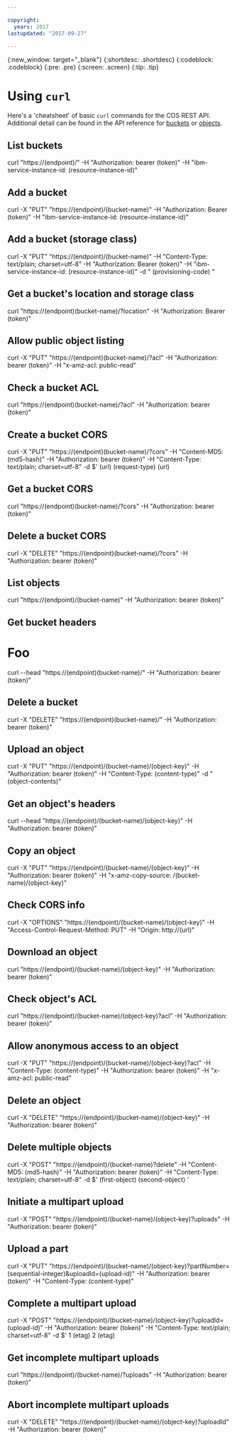 ```yaml
---

copyright:
  years: 2017
lastupdated: "2017-09-27"

---
```

{:new_window: target="_blank"}
{:shortdesc: .shortdesc}
{:codeblock: .codeblock}
{:pre: .pre}
{:screen: .screen}
{:tip: .tip}

# Using `curl`

Here's a 'cheatsheet' of basic `curl` commands for the COS REST API.  Additional detail can be found in the API reference for [buckets](docs/services/cloud-object-storage/api-reference/api-reference-buckets.html) or [objects](docs/services/cloud-object-storage/api-reference/api-reference-objects.html).


List buckets
------------

curl "https://(endpoint)/"
 -H "Authorization: bearer (token)"
 -H "ibm-service-instance-id: (resource-instance-id)"

Add a bucket
------------

curl -X "PUT" "https://(endpoint)/(bucket-name)"
 -H "Authorization: Bearer (token)"
 -H "ibm-service-instance-id: (resource-instance-id)"

Add a bucket (storage class)
----------------------------

curl -X "PUT" "https://(endpoint)/(bucket-name)"
 -H "Content-Type: text/plain; charset=utf-8"
 -H "Authorization: Bearer (token)"
 -H "ibm-service-instance-id: (resource-instance-id)"
 -d "<CreateBucketConfiguration>
       <LocationConstraint>(provisioning-code)</LocationConstraint>
     </CreateBucketConfiguration>"

Get a bucket's location and storage class
-----------------------------------------

curl "https://(endpoint)(bucket-name)/?location"
 -H "Authorization: Bearer (token)"

Allow public object listing
---------------------------

curl -X "PUT" "https://(endpoint)(bucket-name)/?acl"
 -H "Authorization: bearer (token)"
 -H "x-amz-acl: public-read"

Check a bucket ACL
------------------

curl "https://(endpoint)(bucket-name)/?acl"
 -H "Authorization: bearer (token)"

Create a bucket CORS
--------------------

curl -X "PUT" "https://(endpoint)(bucket-name)/?cors"
 -H "Content-MD5: (md5-hash)"
 -H "Authorization: bearer (token)"
 -H "Content-Type: text/plain; charset=utf-8"
 -d \$'<CORSConfiguration>
         <CORSRule>
           <AllowedOrigin>(url)</AllowedOrigin>
           <AllowedMethod>(request-type)</AllowedMethod>
           <AllowedHeader>(url)</AllowedHeader>
         </CORSRule>
       </CORSConfiguration>

Get a bucket CORS
-----------------

curl "https://(endpoint)(bucket-name)/?cors"
 -H "Authorization: bearer (token)"

Delete a bucket CORS
--------------------

curl -X "DELETE" "https://(endpoint)(bucket-name)/?cors"
 -H "Authorization: bearer (token)"

List objects
------------

curl "https://(endpoint)/(bucket-name)"
 -H "Authorization: bearer (token)"

Get bucket headers
------------------

Foo
===

curl --head "https://(endpoint)(bucket-name)/"
 -H "Authorization: bearer (token)"

Delete a bucket
---------------

curl -X "DELETE" "https://(endpoint)(bucket-name)/"
 -H "Authorization: bearer (token)"

Upload an object
----------------

curl -X "PUT" "https://(endpoint)/(bucket-name)/(object-key)"
 -H "Authorization: bearer (token)"
 -H "Content-Type: (content-type)"
 -d "(object-contents)"

Get an object's headers
-----------------------

curl --head "https://(endpoint)/(bucket-name)/(object-key)"
 -H "Authorization: bearer (token)"

Copy an object
--------------

curl -X "PUT" "https://(endpoint)/(bucket-name)/(object-key)"
 -H "Authorization: bearer (token)"
 -H "x-amz-copy-source: /(bucket-name)/(object-key)"

Check CORS info
---------------

curl -X "OPTIONS" "https://(endpoint)/(bucket-name)/(object-key)"
 -H "Access-Control-Request-Method: PUT"
 -H "Origin: http://(url)"

Download an object
------------------

curl "https://(endpoint)/(bucket-name)/(object-key)"
 -H "Authorization: bearer (token)"

Check object's ACL
------------------

curl "https://(endpoint)/(bucket-name)/(object-key)?acl"
 -H "Authorization: bearer (token)"

Allow anonymous access to an object
-----------------------------------

curl -X "PUT" "https://(endpoint)/(bucket-name)/(object-key)?acl"
 -H "Content-Type: (content-type)"
 -H "Authorization: bearer (token)"
 -H "x-amz-acl: public-read"

Delete an object
----------------

curl -X "DELETE" "https://(endpoint)/(bucket-name)/(object-key)"
 -H "Authorization: bearer (token)"

Delete multiple objects
-----------------------

curl -X "POST" "https://(endpoint)/(bucket-name)?delete"
 -H "Content-MD5: (md5-hash)"
 -H "Authorization: bearer (token)"
 -H "Content-Type: text/plain; charset=utf-8"
 -d \$'<?xml version="1.0" encoding="UTF-8"?>
         <Delete>
           <Object>
             <Key>(first-object)</Key>
           </Object>
           <Object>
             <Key>(second-object)</Key>
           </Object>
         </Delete> '

Initiate a multipart upload
---------------------------

curl -X "POST" "https://(endpoint)/(bucket-name)/(object-key)?uploads"
 -H "Authorization: bearer (token)"

Upload a part
-------------

curl -X "PUT" "https://(endpoint)/(bucket-name)/(object-key)?partNumber=(sequential-integer)&uploadId=(upload-id)"
 -H "Authorization: bearer (token)"
 -H "Content-Type: (content-type)"


Complete a multipart upload
---------------------------

curl -X "POST" "https://(endpoint)/(bucket-name)/(object-key)?uploadId=(upload-id)"
 -H "Authorization: bearer (token)"
 -H "Content-Type: text/plain; charset=utf-8"
 -d \$'<CompleteMultipartUpload>
         <Part>
           <PartNumber>1</PartNumber>
           <ETag>(etag)</ETag>
         </Part>
         <Part>
           <PartNumber>2</PartNumber>
           <ETag>(etag)</ETag>
         </Part>
       </CompleteMultipartUpload>

Get incomplete multipart uploads
--------------------------------

curl "https://(endpoint)/(bucket-name)/?uploads"
 -H "Authorization: bearer (token)"

Abort incomplete multipart uploads
----------------------------------

curl -X "DELETE" "https://(endpoint)/(bucket-name)/(object-key)?uploadId"
 -H "Authorization: bearer (token)"
